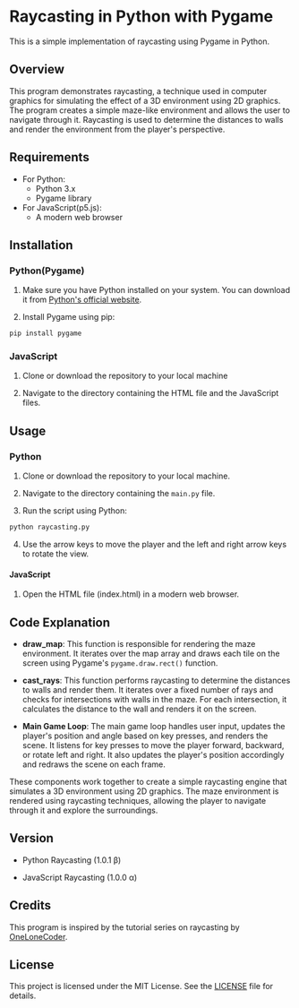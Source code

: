 # Raycasting in Python with Pygame

This is a simple implementation of raycasting using Pygame in Python.

## Overview

This program demonstrates raycasting, a technique used in computer graphics for simulating the effect of a 3D environment using 2D graphics. The program creates a simple maze-like environment and allows the user to navigate through it. Raycasting is used to determine the distances to walls and render the environment from the player's perspective.

## Requirements
- For Python:
    - Python 3.x
    - Pygame library
- For JavaScript(p5.js):
    - A modern web browser
## Installation
### Python(Pygame) 
1. Make sure you have Python installed on your system. You can download it from [Python's official website](https://www.python.org/downloads/).

2. Install Pygame using pip:
```bash
pip install pygame
```


### JavaScript
1. Clone or download the repository to your local machine

2. Navigate to the directory containing the HTML file and the JavaScript files.



## Usage
### Python 
1. Clone or download the repository to your local machine.

2. Navigate to the directory containing the `main.py` file.

3. Run the script using Python:
```bash
python raycasting.py
```
4. Use the arrow keys to move the player and the left and right arrow keys to rotate the view.

#### JavaScript
1. Open the HTML file (index.html) in a modern web browser.


## Code Explanation

- **draw_map**: This function is responsible for rendering the maze environment. It iterates over the map array and draws each tile on the screen using Pygame's `pygame.draw.rect()` function.

- **cast_rays**: This function performs raycasting to determine the distances to walls and render them. It iterates over a fixed number of rays and checks for intersections with walls in the maze. For each intersection, it calculates the distance to the wall and renders it on the screen.

- **Main Game Loop**: The main game loop handles user input, updates the player's position and angle based on key presses, and renders the scene. It listens for key presses to move the player forward, backward, or rotate left and right. It also updates the player's position accordingly and redraws the scene on each frame.

These components work together to create a simple raycasting engine that simulates a 3D environment using 2D graphics. The maze environment is rendered using raycasting techniques, allowing the player to navigate through it and explore the surroundings.

## Version 
- Python Raycasting (1.0.1 β)

- JavaScript Raycasting (1.0.0 α)

## Credits

This program is inspired by the tutorial series on raycasting by [OneLoneCoder](https://www.youtube.com/c/javidx9).

## License

This project is licensed under the MIT License. See the [LICENSE](LICENSE) file for details.
